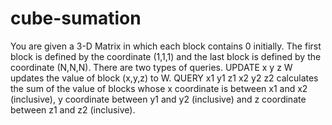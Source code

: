 # cube-sumation
You are given a 3-D Matrix in which each block contains 0 initially. The first block is defined by the coordinate (1,1,1) and the last block is defined by the coordinate (N,N,N). There are two types of queries.  UPDATE x y z W updates the value of block (x,y,z) to W.  QUERY x1 y1 z1 x2 y2 z2 calculates the sum of the value of blocks whose x coordinate is between x1 and x2 (inclusive), y coordinate between y1 and y2 (inclusive) and z coordinate between z1 and z2 (inclusive).
